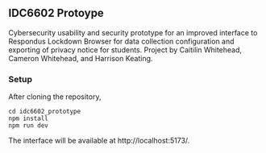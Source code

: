 ## IDC6602 Protoype

Cybersecurity usability and security prototype for an improved interface to Respondus Lockdown Browser for data collection configuration and exporting of privacy notice for students.
Project by Caitilin Whitehead, Cameron Whitehead, and Harrison Keating.

### Setup
After cloning the repository,
```
cd idc6602_prototype
npm install
npm run dev
```
The interface will be available at http://localhost:5173/.
